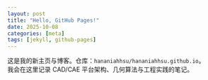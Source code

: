 ```yaml
---
layout: post
title: "Hello, GitHub Pages!"
date: 2025-10-08
categories: [meta]
tags: [jekyll, github-pages]
---
```


这是我的新主页与博客。仓库：`hananiahhsu/hananiahhsu.github.io`。  
我会在这里记录 CAD/CAE 平台架构、几何算法与工程实践的笔记。